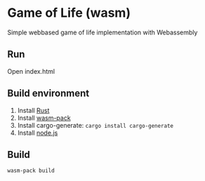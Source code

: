 # Game of Life (wasm)
Simple webbased game of life implementation with Webassembly

## Run
Open index.html

## Build environment
1. Install [Rust](https://www.rust-lang.org/tools/install)
2. Install [wasm-pack](https://rustwasm.github.io/wasm-pack/installer/)
3. Install cargo-generate: `cargo install cargo-generate`
4. Install [node.js](https://nodejs.org/en/download/)

## Build
`wasm-pack build`